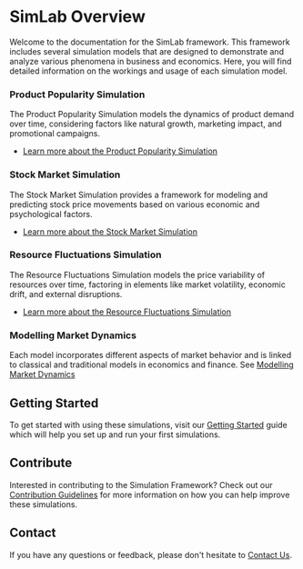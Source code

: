 # SimLab Overview

Welcome to the documentation for the SimLab framework. This framework includes several simulation models that are designed to demonstrate and analyze various phenomena in business and economics. Here, you will find detailed information on the workings and usage of each simulation model.

### Product Popularity Simulation

The Product Popularity Simulation models the dynamics of product demand over time, considering factors like natural growth, marketing impact, and promotional campaigns.

- [Learn more about the Product Popularity Simulation](./simulations/basic/product_popularity.md)

### Stock Market Simulation

The Stock Market Simulation provides a framework for modeling and predicting stock price movements based on various economic and psychological factors.

- [Learn more about the Stock Market Simulation](./simulations/basic/stock_market.md)

### Resource Fluctuations Simulation

The Resource Fluctuations Simulation models the price variability of resources over time, factoring in elements like market volatility, economic drift, and external disruptions.

- [Learn more about the Resource Fluctuations Simulation](./simulations/basic/resource_fluctuations.md)


### Modelling Market Dynamics

Each model incorporates different aspects of market behavior and is linked to classical and traditional models in economics and finance.  See [Modelling Market Dynamics](./simulations/basic/modelling_market_dynamics.md)

## Getting Started

To get started with using these simulations, visit our [Getting Started](./getting_started.md) guide which will help you set up and run your first simulations.

## Contribute

Interested in contributing to the Simulation Framework? Check out our [Contribution Guidelines](./contribute.md) for more information on how you can help improve these simulations.

## Contact

If you have any questions or feedback, please don't hesitate to [Contact Us](./contact.md).
